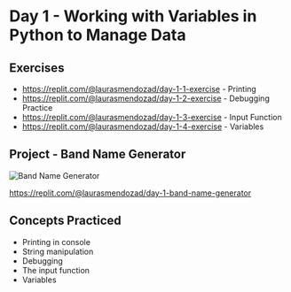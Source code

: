 # Day 1 - Working with Variables in Python to Manage Data
## Exercises
- https://replit.com/@laurasmendozad/day-1-1-exercise - Printing
- https://replit.com/@laurasmendozad/day-1-2-exercise - Debugging Practice
- https://replit.com/@laurasmendozad/day-1-3-exercise - Input Function
- https://replit.com/@laurasmendozad/day-1-4-exercise - Variables

## Project - Band Name Generator
![Band Name Generator](https://github.com/laurasmendozad/100-Days-Of-Code-Python/assets/58611097/1dcf3c9a-920f-4002-a591-4f0d4d9a5da6)

https://replit.com/@laurasmendozad/day-1-band-name-generator

## Concepts Practiced
- Printing in console 
- String manipulation
- Debugging
- The input function
- Variables

